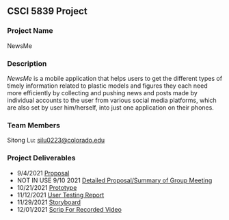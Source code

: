 ## CSCI 5839 Project

### Project Name
NewsMe

### Description

_NewsMe_ is a mobile application that helps users to get the different types of timely information related to plastic models and figures they each need more efficiently by collecting and pushing news and posts made by individual accounts to the user from various social media platforms, which are also set by user him/herself, into just one application on their phones.

### Team Members

Sitong Lu: [silu0223@colorado.edu](mailto:silu0223@colorado.edu?subject=[GitHub]%20Question%20About%20Your%20CSCI%205839%20Project)

### Project Deliverables
- 9/4/2021 [Proposal](https://akitomoya616.github.io/CSCI5839_PROJECT/proposal.pdf)
- NOT IN USE 9/10 2021 [Detailed Proposal/Summary of Group Meeting](https://docs.google.com/document/d/14qLbGN13xTc7TP0LdM7coahMtoog9Xwai3sWFWhtbeM/edit?usp=sharing)
- 10/21/2021 [Prototype](https://www.figma.com/proto/Q6frTbws8q8O3tCfAkyvdt/Untitled?node-id=2%3A7&scaling=scale-down&page-id=0%3A1&starting-point-node-id=2%3A7&show-proto-sidebar=1)
- 11/12/2021 [User Testing Report](https://akitomoya616.github.io/CSCI5839_PROJECT/User%20Testing%20%26%20Revised%20Prototype.pdf)
- 11/29/2021 [Storyboard](https://akitomoya616.github.io/CSCI5839_PROJECT/Storyboard.pdf)
- 12/01/2021 [Scrip For Recorded Video](https://akitomoya616.github.io/CSCI5839_PROJECT/Video-NewsMe.docx)
